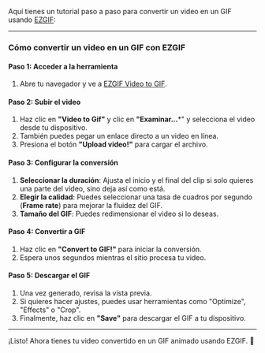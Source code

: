 Aquí tienes un tutorial paso a paso para convertir un video en un GIF usando [EZGIF](https://ezgif.com/):  

---

### **Cómo convertir un video en un GIF con EZGIF**  

#### **Paso 1: Acceder a la herramienta**  
1. Abre tu navegador y ve a [EZGIF Video to GIF](https://ezgif.com/video-to-gif).  

#### **Paso 2: Subir el video**  
1. Haz clic en **"Video to Gif"** y clic en **"Examinar...***" y selecciona el video desde tu dispositivo.  
2. También puedes pegar un enlace directo a un video en línea.  
3. Presiona el botón **"Upload video!"** para cargar el archivo.  

#### **Paso 3: Configurar la conversión**  
1. **Seleccionar la duración**: Ajusta el inicio y el final del clip si solo quieres una parte del video, sino deja así como está.  
2. **Elegir la calidad**: Puedes seleccionar una tasa de cuadros por segundo (**Frame rate**) para mejorar la fluidez del GIF.  
3. **Tamaño del GIF**: Puedes redimensionar el video si lo deseas.  

#### **Paso 4: Convertir a GIF**  
1. Haz clic en **"Convert to GIF!"** para iniciar la conversión.  
2. Espera unos segundos mientras el sitio procesa tu video.  

#### **Paso 5: Descargar el GIF**  
1. Una vez generado, revisa la vista previa.  
2. Si quieres hacer ajustes, puedes usar herramientas como "Optimize", "Effects" o "Crop".  
3. Finalmente, haz clic en **"Save"** para descargar el GIF a tu dispositivo.  

---

¡Listo! Ahora tienes tu video convertido en un GIF animado usando EZGIF. 🎉
